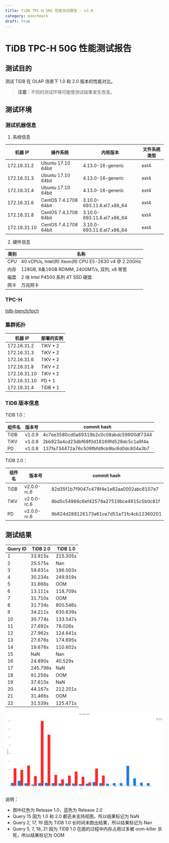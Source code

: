 ```yaml
---
title: TiDB TPC-H 50G 性能测试报告 - v2.0
category: benchmark
draft: true
---
```


# TiDB TPC-H 50G 性能测试报告

## 测试目的

测试 TiDB 在 OLAP 场景下 1.0 和 2.0 版本的性能对比。

> **注意**：不同的测试环境可能使测试结果发生改变。

## 测试环境

### 测试机器信息

1. 系统信息

| 机器 IP      | 操作系统               | 内核版本                     | 文件系统类型 |
|--------------|------------------------|------------------------------|--------------|
| 172.16.31.2  | Ubuntu 17.10 64bit     | 4.13.0-16-generic            | ext4         |
| 172.16.31.3  | Ubuntu 17.10 64bit     | 4.13.0-16-generic            | ext4         |
| 172.16.31.4  | Ubuntu 17.10 64bit     | 4.13.0-16-generic            | ext4         |
| 172.16.31.6  | CentOS 7.4.1708 64bit  | 3.10.0-693.11.6.el7.x86\_64  | ext4         |
| 172.16.31.8  | CentOS 7.4.1708 64bit  | 3.10.0-693.11.6.el7.x86\_64  | ext4         |
| 172.16.31.10 | CentOS 7.4.1708 64bit  | 3.10.0-693.11.6.el7.x86\_64  | ext4         |

2. 硬件信息

| 类别       |  名称                                                |
|------------|------------------------------------------------------|
| CPU        | 40 vCPUs, Intel(R) Xeon(R) CPU E5-2630 v4 @ 2.20GHz  |
| 内存       | 128GB, 8条16GB RDIMM, 2400MT/s, 双列, x8 带宽        |
| 磁盘       | 2 块 Intel P4500 系列 4T SSD 硬盘                    |
| 网卡       | 万兆网卡                                             |

### TPC-H

[tidb-bench/tpch](https://github.com/pingcap/tidb-bench/tree/master/tpch)

### 集群拓扑

| 机器 IP      | 部署的实例 |
|--------------|------------|
| 172.16.31.2  | TiKV \* 2  |
| 172.16.31.3  | TiKV \* 2  |
| 172.16.31.6  | TiKV \* 2  |
| 172.16.31.8  | TiKV \* 2  |
| 172.16.31.10 | TiKV \* 2  |
| 172.16.31.10 | PD \* 1    |
| 172.16.31.4  | TiDB \* 1  |

### TiDB 版本信息

TiDB 1.0：

| 组件名 | 版本号      | commit hash                                |
|--------|-------------|--------------------------------------------|
| TiDB   | v1.0.9      | 4c7ee3580cd0a69319b2c0c08abdc59900df7344   |
| TiKV   | v1.0.8      | 2bb923a4cd23dbf68f0d16169fd526dc5c1a9f4a   |
| PD     | v1.0.8      | 137fa734472a76c509fbfd9cb9bc6d0dc804a3b7   |

TiDB 2.0：

| 组件名 | 版本号      | commit hash                                |
|--------|-------------|--------------------------------------------|
| TiDB   | v2.0.0-rc.6 | 82d35f1b7f9047c478f4e1e82aa0002abc8107e7   |
| TiKV   | v2.0.0-rc.6 | 8bd5c54966c6ef42578a27519bce4915c5b0c81f   |
| PD     | v2.0.0-rc.6 | 9b824d288126173a61ce7d51a71fc4cb12360201   |

## 测试结果

| Query ID  | TiDB 2.0           | TiDB 1.0         |
|-----------|--------------------|------------------|
| 1         | 33.915s            | 215.305s         |
| 2         | 25.575s            | Nan              |
| 3         | 59.631s            | 196.003s         |
| 4         | 30.234s            | 249.919s         |
| 5         | 31.666s            | OOM              |
| 6         | 13.111s            | 118.709s         |
| 7         | 31.710s            | OOM              |
| 8         | 31.734s            | 800.546s         |
| 9         | 34.211s            | 630.639s         |
| 10        | 30.774s            | 133.547s         |
| 11        | 27.692s            | 78.026s          |
| 12        | 27.962s            | 124.641s         |
| 13        | 27.676s            | 174.695s         |
| 14        | 19.676s            | 110.602s         |
| 15        | NaN                | Nan              |
| 16        | 24.890s            | 40.529s          |
| 17        | 245.796s           | NaN              |
| 18        | 91.256s            | OOM              |
| 19        | 37.615s            | NaN              |
| 20        | 44.167s            | 212.201s         |
| 21        | 31.466s            | OOM              |
| 22        | 31.539s            | 125.471s         |

![TPC-H Query Result](./tpch.png)

说明：
- 图中红色为 Release 1.0，蓝色为 Release 2.0
- Query 15 因为 1.0 和 2.0 都还未支持视图，所以结果标记为 NaN
- Query 2, 17, 19 因为 TiDB 1.0 长时间未跑出结果，所以结果标记为 Nan
- Query 5, 7, 18, 21 因为 TiDB 1.0 在跑的过程中内存占用过多被 oom-killer 杀死，所以结果标记为 OOM

